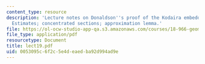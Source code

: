 ```yaml
---
content_type: resource
description: 'Lecture notes on Donaldson''s proof of the Kodaira embedding theorem:
  Estimates; concentrated sections; approximation lemma.'
file: https://ol-ocw-studio-app-qa.s3.amazonaws.com/courses/18-966-geometry-of-manifolds-spring-2007/0053095c6f2c5e4deaedba92d994ad9e_lect19.pdf
file_type: application/pdf
resourcetype: Document
title: lect19.pdf
uid: 0053095c-6f2c-5e4d-eaed-ba92d994ad9e
---
```

